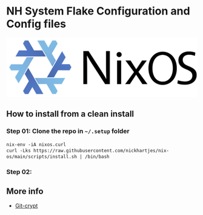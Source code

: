 # NH System Flake Configuration and Config files
![NixOs](./doc/NixOS.svg)

## How to install from a clean install

### Step 01: Clone the repo in `~/.setup` folder
```shell
nix-env -iA nixos.curl
curl -Lks https://raw.githubusercontent.com/nickhartjes/nix-os/main/scripts/install.sh | /bin/bash
```

### Step 02:



## More info
- [Git-crypt](https://www.agwa.name/projects/git-crypt/)
